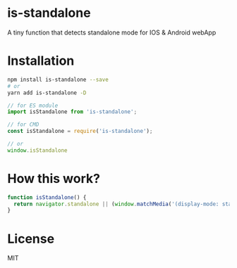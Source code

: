 # is-standalone
A tiny function that detects standalone mode for IOS &amp; Android webApp

# Installation

``` bash
npm install is-standalone --save
# or
yarn add is-standalone -D
```

``` javascript
// for ES module
import isStandalone from 'is-standalone';

// for CMD
const isStandalone = require('is-standalone');

// or
window.isStandalone

```

# How this work?

``` javascript
function isStandalone() {
  return navigator.standalone || (window.matchMedia('(display-mode: standalone)').matches);
}
```

# License
MIT
